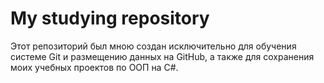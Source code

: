   # My studying repository 

  Этот репозиторий был мною создан исключительно для обучения системе Git и размещению данных на GitHub, а также для сохранения моих учебных проектов по ООП на С#.

